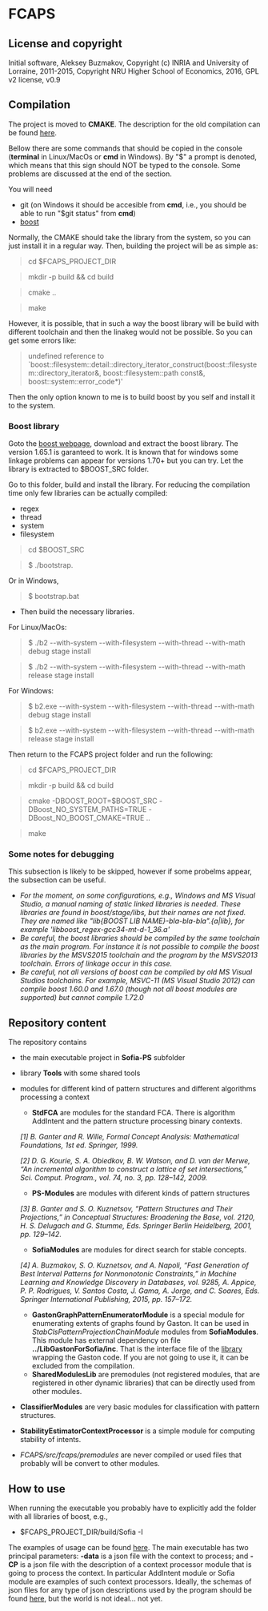 # FCAPS

## License and copyright

Initial software, Aleksey Buzmakov, Copyright (c) INRIA and University of Lorraine, 2011-2015, Copyright NRU Higher School of Economics, 2016, GPL v2 license, v0.9

## Compilation

The project is moved to **CMAKE**. The description for the old compilation can be found [here](https://raw.githubusercontent.com/AlekseyBuzmakov/FCAPS/master/COMPILE_WITH_PREMAKE.md).

Bellow there are some commands that should be copied in the console (__terminal__ in Linux/MacOs or __cmd__ in Windows). By "$" a prompt is denoted, which means that this sign should NOT be typed to the console. Some problems are discussed at the end of the section.

You will need
* git (on Windows it should be accesible from __cmd__, i.e., you should be able to run "$git status" from __cmd__)
* [boost](http://www.boost.org/)

Normally, the CMAKE should take the library from the system, so you can just install it in a regular way.
Then, building the project will be as simple as:

> cd $FCAPS\_PROJECT\_DIR

> mkdir -p build && cd build

> cmake ..

> make

However, it is possible, that in such a way the boost library will be build with different toolchain and then the linakeg would not be possible. So you can get some errors like:

> undefined reference to `boost::filesystem::detail::directory_iterator_construct(boost::filesystem::directory_iterator&, boost::filesystem::path const&, boost::system::error_code*)'

Then the only option known to me is to build boost by you self and install it to the system.

### Boost library

Goto the [boost webpage](http://www.boost.org/), download and extract the boost library.
The version 1.65.1 is garanteed to work. It is known that for windows some linkage problems can appear for versions 1.70+ but you can try. Let the library is extracted to $BOOST\_SRC folder.

Go to this folder, build and install the library. For reducing the compilation time only few libraries can be actually compiled:
* regex
* thread
* system
* filesystem

> cd $BOOST\_SRC

> $ ./bootstrap.

Or in Windows,

> $ bootstrap.bat

* Then build the necessary libraries.

For Linux/MacOs:
> $ ./b2 --with-system --with-filesystem --with-thread --with-math debug stage install

> $ ./b2 --with-system --with-filesystem --with-thread --with-math release stage install

For Windows:
> $ b2.exe --with-system --with-filesystem --with-thread --with-math debug stage install

> $ b2.exe --with-system --with-filesystem --with-thread --with-math release stage install

Then return to the FCAPS project folder and run the following:

> cd $FCAPS\_PROJECT\_DIR

> mkdir -p build && cd build

> cmake -DBOOST_ROOT=$BOOST_SRC -DBoost_NO_SYSTEM_PATHS=TRUE -DBoost_NO_BOOST_CMAKE=TRUE ..

> make

### Some notes for debugging

This subsection is likely to be skipped, however if some probelms appear, the subsection can be useful.

* *For the moment, on some configurations, e.g., Windows and MS Visual Studio, a manual naming of static linked libraries is needed. These libraries are found in boost/stage/libs, but their names are not fixed. They are named like "lib{BOOST LIB NAME}-bla-bla-bla".{a|lib}, for example 'libboost_regex-gcc34-mt-d-1_36.a'*
* *Be careful, the boost libraries should be compiled by the same toolchain as the main program. For instance it is not possible to compile the boost libraries by the MSVS2015 toolchain and the program by the MSVS2013 toolchain. Errors of linkage occur in this case.* 
* *Be careful, not all versions of boost can be compiled by old MS Visual Studios toolchains. For example, MSVC-11 (MS Visual Studio 2012) can compile boost 1.60.0 and 1.67.0 (though not all boost modules are supported) but cannot compile 1.72.0*

## Repository content

The repository contains
* the main executable project in __Sofia-PS__ subfolder
* library __Tools__ with some shared tools
* modules for different kind of pattern structures and different algorithms processing a context
  * __StdFCA__ are modules for the standard FCA. There is algorithm AddIntent and the pattern structure processing binary contexts.

  _[1] B. Ganter and R. Wille, Formal Concept Analysis: Mathematical Foundations, 1st ed. Springer, 1999._

  _[2]  D. G. Kourie, S. A. Obiedkov, B. W. Watson, and D. van der Merwe, “An incremental algorithm to construct a lattice of set intersections,” Sci. Comput. Program., vol. 74, no. 3, pp. 128–142, 2009._
  * __PS-Modules__ are modules with diferent kinds of pattern structures

  _[3] B. Ganter and S. O. Kuznetsov, “Pattern Structures and Their Projections,” in Conceptual Structures: Broadening the Base, vol. 2120, H. S. Delugach and G. Stumme, Eds. Springer Berlin Heidelberg, 2001, pp. 129–142._
  * __SofiaModules__ are modules for direct search for stable concepts.

  _[4] A. Buzmakov, S. O. Kuznetsov, and A. Napoli, “Fast Generation of Best Interval Patterns for Nonmonotonic Constraints,” in Machine Learning and Knowledge Discovery in Databases, vol. 9285, A. Appice, P. P. Rodrigues, V. Santos Costa, J. Gama, A. Jorge, and C. Soares, Eds. Springer International Publishing, 2015, pp. 157–172._
  * __GastonGraphPatternEnumeratorModule__ is a special module for enumerating extents of graphs found by Gaston. It can be used in _StabClsPatternProjectionChainModule_ modules from __SofiaModules__. This module has external dependency  on file __../LibGastonForSofia/inc__. That is the interface file of the [library](https://github.com/AlekseyBuzmakov/LibGastonForSofia/blob/master/inc/LibGastonForSofia.h) wrapping the Gaston code. If you are not going to use it, it can be excluded from the compilation.
  * __SharedModulesLib__ are premodules (not registered modules, that are registered in other dynamic libraries) that can be directly used from other modules.
* __ClassifierModules__ are very basic modules for classification with pattern structures.
* __StabilityEstimatorContextProcessor__ is a simple module for computing stability of intents.
* _FCAPS/src/fcaps/premodules_ are never compiled or used files that probably will be convert to other modules.

## How to use

When running the executable you probably have to explicitly add the folder with all libraries of boost, e.g.,
* $FCAPS\_PROJECT\_DIR/build/Sofia -I 

The examples of usage can be found [here](https://github.com/AlekseyBuzmakov/FCAPS/tree/master/FCAPS/EXAMPLES#examples-of-the-application-usage). The main executable has two principal parameters: __-data__ is a json file with the context to process; and __-CP__ is a json file with the description of a context processor module that is going to process the context. In particular AddIntent module or Sofia module are examples of such context processors. Ideally, the schemas of json files for any type of json descriptions used by the program should be found [here](https://github.com/AlekseyBuzmakov/FCAPS/tree/master/FCAPS/schemas), but the world is not ideal... not yet.

